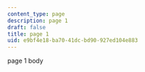 ```yaml
---
content_type: page
description: page 1
draft: false
title: page 1
uid: e9bf4e18-ba70-41dc-bd90-927ed104e883
---
```

page 1 body